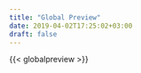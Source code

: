 ```yaml
---
title: "Global Preview"
date: 2019-04-02T17:25:02+03:00
draft: false
---
```


{{< globalpreview >}}